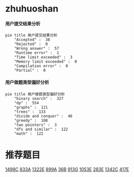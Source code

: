 # zhuhuoshan

<!-- tabs:start -->



#### **用户提交结果分析**

```mermaid
pie title 用户提交结果分析
    "Accepted" :  38
    "Rejected" :  0
    "Wrong answer" :  57
    "Runtime error" :  1
    "Time limit exceeded" :  3
    "Memory limit exceeded" :  0
    "Compilation error" :  0
    "Partial" :  0
```

#### **用户做题类型偏好分析**

```mermaid
pie title 用户做题类型偏好分析
    "binary search" :  327
    "dp" :  554
    "graphs" :  121
    "trees" :  133
    "divide and conquer" :  46
    "greedy" :  108
    "two pointers" :  3
    "dfs and similar" :  122
    "math" :  122
```



<!-- tabs:end -->
# 推荐题目
[1498C](https://codeforces.com/contest/1498/problem/C)
[833A](https://codeforces.com/contest/833/problem/A)
[1322E](https://codeforces.com/contest/1322/problem/E)
[899A](https://codeforces.com/contest/899/problem/A)
[36B](https://codeforces.com/contest/36/problem/B)
[913G](https://codeforces.com/contest/913/problem/G)
[1053E](https://codeforces.com/contest/1053/problem/E)
[283E](https://codeforces.com/contest/283/problem/E)
[1342C](https://codeforces.com/contest/1342/problem/C)
[417E](https://codeforces.com/contest/417/problem/E)
